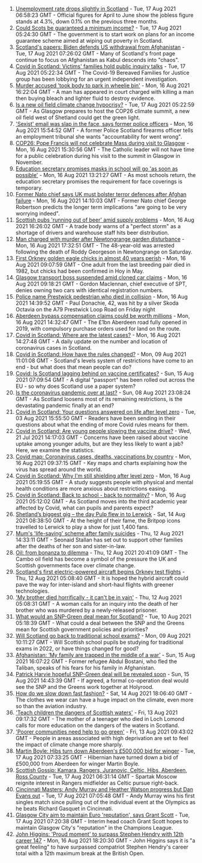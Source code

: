 1. [Unemployment rate drops slightly in Scotland](https://www.bbc.co.uk/news/uk-scotland-58241453) - Tue, 17 Aug 2021 06:58:23 GMT - Official figures for April to June show the jobless figure stands at 4.3%, down 0.1% on the previous three months.
2. [Could Scots be guaranteed a minimum income?](https://www.bbc.co.uk/news/uk-scotland-scotland-politics-58230375) - Tue, 17 Aug 2021 05:24:30 GMT - The government is to start work on plans for an income guarantee scheme aimed at wiping out poverty in Scotland.
3. [Scotland's papers: Biden defends US withdrawal from Afghanistan](https://www.bbc.co.uk/news/uk-scotland-58239029) - Tue, 17 Aug 2021 07:26:02 GMT - Many of Scotland's front page continue to focus on Afghanistan as Kabul descends into "chaos".
4. [Covid in Scotland: Victims' families hold public inquiry talks](https://www.bbc.co.uk/news/uk-scotland-58234070) - Tue, 17 Aug 2021 05:22:34 GMT - The Covid-19 Bereaved Families for Justice group has been lobbying for an urgent independent investigation.
5. [Murder accused 'took body to park in wheelie bin'](https://www.bbc.co.uk/news/uk-scotland-glasgow-west-58234921) - Mon, 16 Aug 2021 16:22:04 GMT - A man has appeared in court charged with killing a man then buying bleach and lighter fluid to destroy evidence.
6. [Is a new oil field climate change hypocrisy?](https://www.bbc.co.uk/news/uk-scotland-57762927) - Tue, 17 Aug 2021 05:22:59 GMT - As Glasgow prepares to host the COP26 climate summit, a new oil field west of Shetland could get the green light.
7. ['Sexist' email was slap in the face, says former police officers](https://www.bbc.co.uk/news/uk-scotland-58235507) - Mon, 16 Aug 2021 15:54:52 GMT - A former Police Scotland firearms officer tells an employment tribunal she wants "accountability for went wrong".
8. [COP26: Pope Francis will not celebrate Mass during visit to Glasgow](https://www.bbc.co.uk/news/uk-scotland-glasgow-west-58230893) - Mon, 16 Aug 2021 15:30:56 GMT - The Catholic leader will not have time for a public celebration during his visit to the summit in Glasgow in November.
9. [Education secretary promises masks in school will go 'as soon as possible'](https://www.bbc.co.uk/news/uk-scotland-58228512) - Mon, 16 Aug 2021 13:21:27 GMT - As most schools return, the education secretary promises the requirement for face coverings is temporary.
10. [Former Nato chief says UK must bolster terror defences after Afghan failure](https://www.bbc.co.uk/news/uk-scotland-scotland-politics-58230368) - Mon, 16 Aug 2021 14:10:03 GMT - Former Nato chief George Robertson predicts the longer term implications "are going to be very worrying indeed".
11. [Scottish pubs 'running out of beer' amid supply problems](https://www.bbc.co.uk/news/uk-scotland-scotland-business-58194011) - Mon, 16 Aug 2021 16:26:02 GMT - A trade body warns of a "perfect storm" as a shortage of drivers and warehouse staff hits beer distribution.
12. [Man charged with murder after Newtongrange garden disturbance](https://www.bbc.co.uk/news/uk-scotland-edinburgh-east-fife-58237541) - Mon, 16 Aug 2021 17:32:51 GMT - The 48-year-old was arrested following the death of Roddy Georgeson in Newtongrange on Saturday.
13. [First Orkney golden eagle chicks in almost 40 years perish](https://www.bbc.co.uk/news/uk-scotland-north-east-orkney-shetland-58229735) - Mon, 16 Aug 2021 09:07:59 GMT - One adult from the last breeding pair died in 1982, but chicks had been confirmed in Hoy in May.
14. [Glasgow transport boss suspended amid cloned car claims](https://www.bbc.co.uk/news/uk-scotland-glasgow-west-58228508) - Mon, 16 Aug 2021 09:18:21 GMT - Gordon Maclennan, chief executive of SPT, denies owning two cars with identical registration numbers.
15. [Police name Prestwick pedestrian who died in collision](https://www.bbc.co.uk/news/uk-scotland-glasgow-west-58231805) - Mon, 16 Aug 2021 14:39:52 GMT - Paul Donachie, 42, was hit by a silver Skoda Octavia on the A79 Prestwick Loop Road on Friday night
16. [Aberdeen bypass compensation claims could be worth millions](https://www.bbc.co.uk/news/uk-scotland-north-east-orkney-shetland-58232003) - Mon, 16 Aug 2021 14:32:47 GMT - The £1bn Aberdeen road fully opened in 2019, with compulsory purchase orders used for land on the route.
17. [Covid in Scotland: Where are the latest cases?](https://www.bbc.co.uk/news/uk-scotland-53511877) - Mon, 16 Aug 2021 14:27:48 GMT - A daily update on the number and location of coronavirus cases in Scotland.
18. [Covid in Scotland: How have the rules changed?](https://www.bbc.co.uk/news/uk-scotland-53166816) - Mon, 09 Aug 2021 11:01:08 GMT - Scotland's levels system of restrictions have come to an end - but what does that mean people can do?
19. [Covid: Is Scotland lagging behind on vaccine certificates?](https://www.bbc.co.uk/news/uk-scotland-57519070) - Sun, 15 Aug 2021 07:09:54 GMT - A digital "passport" has been rolled out across the EU - so why does Scotland use a paper system?
20. [Is the coronavirus pandemic over at last?](https://www.bbc.co.uk/news/uk-scotland-58112939) - Sun, 08 Aug 2021 23:08:24 GMT - As Scotland loosens most of its remaining restrictions, is the devastating pandemic finally at an end?
21. [Covid in Scotland: Your questions answered on life after level zero](https://www.bbc.co.uk/news/uk-scotland-58071989) - Tue, 03 Aug 2021 15:55:50 GMT - Readers have been sending in their questions about what the ending of more Covid rules means for them.
22. [Covid in Scotland: Are young people slowing the vaccine drive?](https://www.bbc.co.uk/news/uk-scotland-57915106) - Wed, 21 Jul 2021 14:17:03 GMT - Concerns have been raised about vaccine uptake among younger adults, but are they less likely to want a jab? Here, we examine the statistics.
23. [Covid map: Coronavirus cases, deaths, vaccinations by country](https://www.bbc.co.uk/news/world-51235105) - Mon, 16 Aug 2021 09:37:15 GMT - Key maps and charts explaining how the virus has spread around the world.
24. [Covid in Scotland: Why I'm still shielding after level zero](https://www.bbc.co.uk/news/uk-scotland-highlands-islands-58223749) - Mon, 16 Aug 2021 05:19:55 GMT - A study suggests people with physical and mental health conditions are more anxious about restrictions easing.
25. [Covid in Scotland: Back to school - back to normality?](https://www.bbc.co.uk/news/uk-scotland-58214870) - Mon, 16 Aug 2021 05:12:02 GMT - As Scotland moves into the third academic year affected by Covid, what can pupils and parents expect?
26. [Shetland’s biggest gig – the day Pulp flew in to Lerwick](https://www.bbc.co.uk/news/uk-scotland-north-east-orkney-shetland-57599869) - Sat, 14 Aug 2021 08:38:50 GMT - At the height of their fame, the Britpop icons travelled to Lerwick to play a show for just 1,400 fans.
27. [Mum's 'life-saving' scheme after family suicides](https://www.bbc.co.uk/news/uk-scotland-58185754) - Thu, 12 Aug 2021 14:33:11 GMT - Seonaid Stallan has set out to support other families after the deaths of her son and sister-in-law.
28. [Oil: from bonanza to dilemma](https://www.bbc.co.uk/news/uk-scotland-scotland-business-58195442) - Thu, 12 Aug 2021 20:41:09 GMT - The Cambo oil field has become a symbol of the pressure the UK and Scottish governments face over climate change.
29. [Scotland's first electric-powered aircraft begins Orkney test flights](https://www.bbc.co.uk/news/uk-scotland-north-east-orkney-shetland-58177865) - Thu, 12 Aug 2021 05:08:40 GMT - It is hoped the hybrid aircraft could pave the way for inter-island and short-haul flights with greener technologies.
30. ['My brother died horrifically - it can't be in vain'](https://www.bbc.co.uk/news/uk-scotland-north-east-orkney-shetland-58177868) - Thu, 12 Aug 2021 05:08:31 GMT - A woman calls for an inquiry into the death of her brother who was murdered by a newly-released prisoner.
31. [What would an SNP-Green deal mean for Scotland?](https://www.bbc.co.uk/news/uk-scotland-scotland-politics-58143753) - Tue, 10 Aug 2021 05:18:39 GMT - What could a deal between the SNP and the Greens mean for Scottish government policies and priorities?
32. [Will Scotland go back to traditional school exams?](https://www.bbc.co.uk/news/uk-scotland-58139111) - Mon, 09 Aug 2021 10:11:27 GMT - Will Scottish school pupils be studying for traditional exams in 2022, or have things changed for good?
33. [Afghanistan: ‘My family are trapped in the middle of a war’](https://www.bbc.co.uk/news/uk-scotland-58224887) - Sun, 15 Aug 2021 16:07:22 GMT - Former refugee Abdul Bostani, who fled the Taliban, speaks of his fears for his family in Afghanistan.
34. [Patrick Harvie hopeful SNP-Green deal will be revealed soon](https://www.bbc.co.uk/news/uk-scotland-58224149) - Sun, 15 Aug 2021 14:43:39 GMT - If agreed, a formal co-operation deal would see the SNP and the Greens work together at Holyrood.
35. [How do we slow down fast fashion?](https://www.bbc.co.uk/news/uk-scotland-58216479) - Sat, 14 Aug 2021 18:06:40 GMT - The clothes we wear can have a huge impact on the climate, even more so than the aviation industry.
36. ['Teach children the dangers of Scottish waters'](https://www.bbc.co.uk/news/uk-scotland-58199582) - Fri, 13 Aug 2021 09:17:32 GMT - The mother of a teenager who died in Loch Lomond calls for more education on the dangers of the waters in Scotland.
37. ['Poorer communities need help to go green'](https://www.bbc.co.uk/news/uk-scotland-58191576) - Fri, 13 Aug 2021 09:43:02 GMT - People in areas associated with high deprivation are set to feel the impact of climate change more sharply.
38. [Martin Boyle: Hibs turn down Aberdeen's £500,000 bid for winger](https://www.bbc.co.uk/sport/football/58241478) - Tue, 17 Aug 2021 07:33:25 GMT - Hibernian have turned down a bid of £500,000 from Aberdeen for winger Martin Boyle.
39. [Scottish Gossip: Kamara, Rangers, Juranovic, Celtic, Hibs, Aberdeen, Ross County](https://www.bbc.co.uk/sport/football/58238315) - Tue, 17 Aug 2021 06:31:14 GMT - Spartak Moscow reignite interest in Rangers midfielder as Celtic pursue right-back.
40. [Cincinnati Masters: Andy Murray and Heather Watson progress but Dan Evans out](https://www.bbc.co.uk/sport/tennis/58241193) - Tue, 17 Aug 2021 07:05:48 GMT - Andy Murray wins his first singles match since pulling out of the individual event at the Olympics as he beats Richard Gasquet in Cincinnati.
41. [Glasgow City aim to maintain Euro 'reputation', says Grant Scott](https://www.bbc.co.uk/sport/football/58234321) - Tue, 17 Aug 2021 07:20:38 GMT - Interim head coach Grant Scott hopes to maintain Glasgow City's "reputation" in the Champions League.
42. [John Higgins: 'Proud moment' to surpass Stephen Hendry with 12th career 147](https://www.bbc.co.uk/sport/snooker/58232601) - Mon, 16 Aug 2021 18:20:30 GMT - John Higgins says it is "a great feeling" to have surpassed compatriot Stephen Hendry's career total with a 12th maximum break at the British Open.
